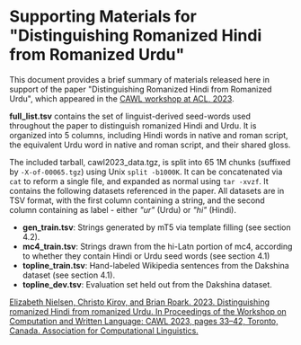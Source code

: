 # Supporting Materials for "Distinguishing Romanized Hindi from Romanized Urdu"

This document provides a brief summary of materials released here in support of
the paper "Distinguishing Romanized Hindi from Romanized Urdu", which
appeared in the 
[CAWL workshop at ACL, 2023](https://aclanthology.org/2023.cawl-1.5/). 

**full_list.tsv** contains the set of linguist-derived seed-words used throughout
 the paper to distinguish romanized Hindi and Urdu. It is organized into 5
 columns, including Hindi words in native and roman script, the equivalent
 Urdu word in native and roman script, and their shared gloss.

The included tarball, cawl2023_data.tgz, is split into 65 1M
chunks (suffixed by `-X-of-00065.tgz`) using Unix `split -b1000K`. It can be
concatenated via `cat` to reform a single file, and expanded as normal
using `tar -xvzf`. It contains the following datasets referenced in
the paper. All datasets are in TSV format, with the first column containing a
string, and the second column containing as label - either *"ur"* (Urdu) or
*"hi"* (Hindi).

-   **gen_train.tsv**: Strings generated by mT5 via template filling (see
    section 4.2).
-   **mc4_train.tsv**: Strings drawn from the hi-Latn portion of mc4, according
    to whether they contain Hindi or Urdu seed words (see section 4.1)
-   **topline_train.tsv**: Hand-labeled Wikipedia sentences from the Dakshina
    dataset (see section 4.1).
-   **topline_dev.tsv**: Evaluation set held out from the Dakshina dataset.




[Elizabeth Nielsen, Christo Kirov, and Brian Roark. 2023. Distinguishing romanized Hindi from romanized Urdu. In Proceedings of the Workshop on Computation and Written Language: CAWL 2023, pages 33–42, Toronto, Canada. Association for Computational Linguistics.](https://aclanthology.org/2023.cawl-1.5.pdf)
